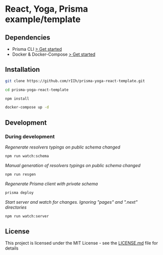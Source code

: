 # React, Yoga, Prisma example/template

## Dependencies

* Prisma CLI [ > Get started](https://www.prisma.io/)
* Docker & Docker-Compose [ > Get started](https://docs.docker.com/get-started/)

## Installation

```bash
git clone https://github.com/rIIh/prisma-yoga-react-template.git
```

```bash
cd prisma-yoga-react-template
```

```bash
npm install
```


```bash
docker-compose up -d
```

## Development

### During development

*Regenerate resolvers typings on public schema changed*

```bash
npm run watch:schema
```

*Manual generation of resolvers typings on public schema changed*

```bash
npm run resgen
```

*Regenerate Prisma client with private schema*

```bash
prisma deploy
```

*Start server and watch for changes. Ignoring "pages" and ".next" directories*

```bash
npm run watch:server
```

## License

This project is licensed under the MIT License - see the [LICENSE.md](LICENSE.md) file for details
